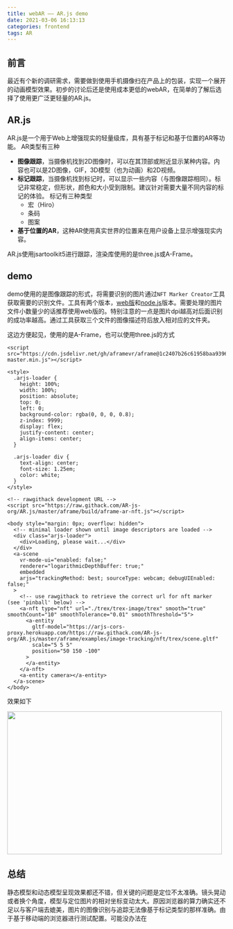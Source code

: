 ```yaml
---
title: webAR —— AR.js demo
date: 2021-03-06 16:13:13
categories: frontend
tags: AR
---
```


## 前言

最近有个新的调研需求，需要做到使用手机摄像扫在产品上的包装，实现一个展开的动画模型效果。初步的讨论后还是使用成本更低的webAR，在简单的了解后选择了使用更广泛更轻量的AR.js。

## AR.js

AR.js是一个用于Web上增强现实的轻量级库，具有基于标记和基于位置的AR等功能。
AR类型有三种

- **图像跟踪**，当摄像机找到2D图像时，可以在其顶部或附近显示某种内容。内容也可以是2D图像，GIF，3D模型（也为动画）和2D视频。
- **标记跟踪**，当摄像机找到标记时，可以显示一些内容（与图像跟踪相同）。标记非常稳定，但形状，颜色和大小受到限制。建议针对需要大量不同内容的标记的体验。
    标记有三种类型 
    - 宏（Hiro）
    - 条码
    - 图案
- **基于位置的AR**，这种AR使用真实世界的位置来在用户设备上显示增强现实内容。
  
AR.js使用jsartoolkit5进行跟踪，渲染库使用的是three.js或A-Frame。

## demo

demo使用的是图像跟踪的形式，将需要识别的图片通过`NFT Marker Creator`工具获取需要的识别文件。工具有两个版本，[web版](https://carnaux.github.io/NFT-Marker-Creator/#/)和[node.js](https://github.com/Carnaux/NFT-Marker-Creator)版本。需要处理的图片文件小数量少的话推荐使用web版的。特别注意的一点是图片dpi越高对后面识别的成功率越高。通过工具获取三个文件的图像描述符后放入相对应的文件夹。

这边方便起见，使用的是A-Frame，也可以使用three.js的方式

```
<script src="https://cdn.jsdelivr.net/gh/aframevr/aframe@1c2407b26c61958baa93967b5412487cd94b290b/dist/aframe-master.min.js"></script>

<style>
  .arjs-loader {
    height: 100%;
    width: 100%;
    position: absolute;
    top: 0;
    left: 0;
    background-color: rgba(0, 0, 0, 0.8);
    z-index: 9999;
    display: flex;
    justify-content: center;
    align-items: center;
  }

  .arjs-loader div {
    text-align: center;
    font-size: 1.25em;
    color: white;
  }
</style>

<!-- rawgithack development URL -->
<script src="https://raw.githack.com/AR-js-org/AR.js/master/aframe/build/aframe-ar-nft.js"></script>

<body style="margin: 0px; overflow: hidden">
  <!-- minimal loader shown until image descriptors are loaded -->
  <div class="arjs-loader">
    <div>Loading, please wait...</div>
  </div>
  <a-scene
    vr-mode-ui="enabled: false;"
    renderer="logarithmicDepthBuffer: true;"
    embedded
    arjs="trackingMethod: best; sourceType: webcam; debugUIEnabled: false;"
  >
    <!-- use rawgithack to retrieve the correct url for nft marker (see 'pinball' below) -->
    <a-nft type="nft" url="./trex/trex-image/trex" smooth="true" smoothCount="10" smoothTolerance="0.01" smoothThreshold="5">
      <a-entity
        gltf-model="https://arjs-cors-proxy.herokuapp.com/https://raw.githack.com/AR-js-org/AR.js/master/aframe/examples/image-tracking/nft/trex/scene.gltf"
        scale="5 5 5"
        position="50 150 -100"
      >
      </a-entity>
    </a-nft>
    <a-entity camera></a-entity>
  </a-scene>
</body>
```

效果如下
<!-- ![js引入效果](/images/202202/1.gif) -->
<img src="/images/202202/1.gif"  height="330" width="495">

## 总结

静态模型和动态模型呈现效果都还不错，但关键的问题是定位不太准确。镜头晃动或者换个角度，模型与定位图片的相对坐标变动太大。原因浏览器的算力确实还不足以与客户端去媲美，图片的图像识别与追踪无法像基于标记类型的那样准确。由于基于移动端的浏览器进行测试配置。可能没办法在